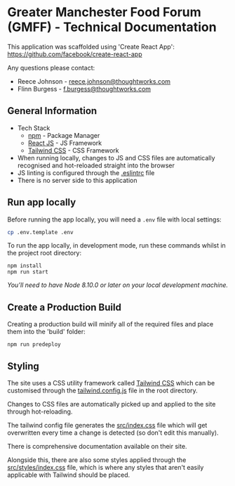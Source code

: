 # Greater Manchester Food Forum (GMFF) - Technical Documentation 

This application was scaffolded using 'Create React App': https://github.com/facebook/create-react-app

Any questions please contact: 

- Reece Johnson - [reece.johnson@thoughtworks.com](mailto:reece.johnson@thoughtworks.com) 
- Flinn Burgess - [f.burgess@thoughtworks.com](mailto:f.burgess@thoughtworks.com) 


## General Information
* Tech Stack
    * [npm](https://www.npmjs.com) - Package Manager
    * [React JS](https://reactjs.org/) - JS Framework
    * [Tailwind CSS](https://tailwindcss.com/docs/what-is-tailwind) - CSS Framework
* When running locally, changes to JS and CSS files are automatically recognised and hot-reloaded straight into the browser
* JS linting is configured through the [.eslintrc](.eslintrc) file 
* There is no server side to this application

## Run app locally 

Before running the app locally, you will need a `.env` file with local settings:
```bash
cp .env.template .env
```

To run the app locally, in development mode, run these commands whilst in the project root directory:

```
npm install
npm run start
```

*You’ll need to have Node 8.10.0 or later on your local development machine.*

## Create a Production Build
Creating a production build will minify all of the required files and place them into the 'build' folder:

```npm run predeploy```

## Styling 
The site uses a CSS utility framework called [Tailwind CSS](https://tailwindcss.com/docs/what-is-tailwind) which can be customised through the [tailwind.config.js](tailwind.config.js) file in the root directory. 

Changes to CSS files are automatically picked up and applied to the site through hot-reloading. 

The tailwind config file generates the [src/index.css](src/index.css) file which will get overwritten every time a change is detected (so don't edit this manually). 

There is comprehensive documentation available on their site. 

Alongside this, there are also some styles applied through the [src/styles/index.css](src/index.css) file, which is where any styles that aren't easily applicable with Tailwind should be placed.